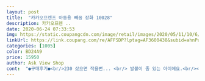 ```yaml
---
layout: post 
title:  "카카오프렌즈 아동용 빼꼼 장화 10028" 
description: 카카오프렌 ..
date: 2020-06-24 07:33:53 
img: https://static.coupangcdn.com/image/retail/images/2020/05/11/10/6/a667a6b2-af55-4be7-b4b7-9c40327a8704.jpg 
linkUrl: https://link.coupang.com/re/AFFSDP?lptag=AF3600438&subid=ahnPublicAsk&pageKey=1578484928&itemId=2698997863&vendorItemId=70689388352&traceid=V0-113-59f3767073171ad5 
categories: [1005] 
color: BD24A9 
price: 15950 
author: Ask View Shop 
cont:  "●구매후기●<br/>230 샀으면 작을뻔... <br/> 발볼이 좀 있는 아이에요.<br/><br/>내일 비온다는데... <br/> 비가 올지;;;;<br/>무튼 만족해요^^<br/>아이 발이 어디까지 왔나 확인가능요<br/>아이가 맘에 들어해서 주문했고 비오는 날만 기다리네요.<br/><br/>아이가 분홍색이라 너무 좋아하네요^^<br/>안이 살짝 비치니<br/>예뻐서 좋아요<br/>쪼 끔 무거운듯 하지만 좋아요.<br/><br/>초등아이 운동화 230 신는데 이건 240 샀더니 예쁘게 맞네요.<br/><br/>230 샀으면 작을뻔... <br/> 발볼이 좀 있는 아이에요.<br/><br/>내일 비온다는데... <br/> 비가 올지;;;;<br/>무튼 만족해요^^<br/>아이 발이 어디까지 왔나 확인가능요<br/>아이가 맘에 들어해서 주문했고 비오는 날만 기다리네요.<br/><br/>아이가 분홍색이라 너무 좋아하네요^^<br/>안이 살짝 비치니<br/>예뻐서 좋아요<br/>쪼 끔 무거운듯 하지만 좋아요.<br/><br/>초등아이 운동화 230 신는데 이건 240 샀더니 예쁘게 맞네요.<br/><br/>" 
---
```


